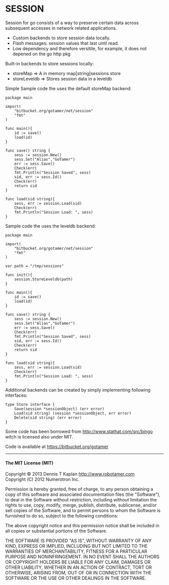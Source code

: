 SESSION
=======

Session for go consists of a way to preserve certain data across subsequent accesses in network related applications. 

 * Custom backends to store session data locally. 
 * Flash messages: session values that last until read. 
 * Low dependency and therefore versitile, for example, it does not depened on the go http pkg 

Built-in backends to store sessions locally: 
 * storeMap => A in memory map[string]sessions store 
 * storeLeveldb => Stores session data in a leveldb 

Simple Sample code the uses the default storeMap backend: 
```
package main

import(
	"bitbucket.org/gotamer/net/session"
	"fmt"
)

func main(){
	id := save()
	load(id)
}

func save() string {
	sess := session.New()
	sess.Set("Alias","GoTamer")
	err := sess.Save()
	Check(err)
	fmt.Println("Session Saved", sess)
	sid, err := sess.Id()
	Check(err)
	return sid
}

func load(sid string){
	sess, err := session.Load(sid)
	Check(err)
	fmt.Println("Session Load: ", sess)
}

```

Sample code the uses the leveldb backend: 
```
package main

import(
	"bitbucket.org/gotamer/net/session"
	"fmt"
)

var path = "/tmp/sessions"

func init(){
	session.StoreLeveldb(path)	
}

func main(){
	id := save()
	load(id)
}

func save() string {
	sess := session.New()
	sess.Set("Alias","GoTamer")
	err := sess.Save()
	Check(err)
	fmt.Println("Session Saved", sess)
	sid, err := sess.Id()
	Check(err)
	return sid
}

func load(sid string){
	sess, err := session.Load(sid)
	Check(err)
	fmt.Println("Session Load: ", sess)
}

```

Additional backends can be created by simply implementing following interfaces: 
```
type Store interface {
	Save(session *sessionObject) (err error)
	Load(sid string) (session *sessionObject, err error)
	Delete(sid string) (err error)
}
```

Some code has been borrowed from http://www.stathat.com/src/bingo witch is licensed also under MIT. 

Code is available at <https://bitbucket.org/gotamer> 
________________________________________________________

#### The MIT License (MIT)

Copyright © 2013 Dennis T Kaplan <http://www.robotamer.com>  
Copyright (C) 2012 Numerotron Inc.  

Permission is hereby granted, free of charge, to any person obtaining a copy of this software and associated documentation files (the "Software"), to deal in the Software without restriction, including without limitation the rights to use, copy, modify, merge, publish, distribute, sublicense, and/or sell copies of the Software, and to permit persons to whom the Software is furnished to do so, subject to the following conditions:

The above copyright notice and this permission notice shall be included in all copies or substantial portions of the Software.

THE SOFTWARE IS PROVIDED "AS IS", WITHOUT WARRANTY OF ANY KIND, EXPRESS OR IMPLIED, INCLUDING BUT NOT LIMITED TO THE WARRANTIES OF MERCHANTABILITY, FITNESS FOR A PARTICULAR PURPOSE AND NONINFRINGEMENT. IN NO EVENT SHALL THE AUTHORS OR COPYRIGHT HOLDERS BE LIABLE FOR ANY CLAIM, DAMAGES OR OTHER LIABILITY, WHETHER IN AN ACTION OF CONTRACT, TORT OR OTHERWISE, ARISING FROM, OUT OF OR IN CONNECTION WITH THE SOFTWARE OR THE USE OR OTHER DEALINGS IN THE SOFTWARE.
